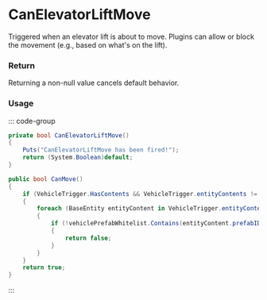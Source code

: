<Badge type="danger" text="Carbon Compatible"/><Badge type="warning" text="Oxide Compatible"/>
# CanElevatorLiftMove
Triggered when an elevator lift is about to move. Plugins can allow or block the movement (e.g., based on what's on the lift).
### Return
Returning a non-null value cancels default behavior.

### Usage
::: code-group
```csharp [Example]
private bool CanElevatorLiftMove()
{
	Puts("CanElevatorLiftMove has been fired!");
	return (System.Boolean)default;
}
```
```csharp [Source — Assembly-CSharp @ ElevatorLift]
public bool CanMove()
{
	if (VehicleTrigger.HasContents && VehicleTrigger.entityContents != null)
	{
		foreach (BaseEntity entityContent in VehicleTrigger.entityContents)
		{
			if (!vehiclePrefabWhitelist.Contains(entityContent.prefabID))
			{
				return false;
			}
		}
	}
	return true;
}

```
:::
